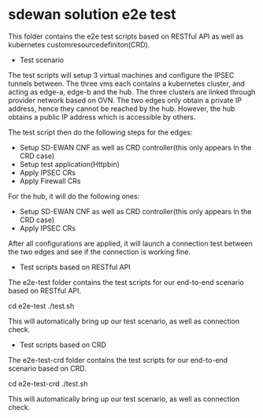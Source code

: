 # sdewan solution e2e test

This folder contains the e2e test scripts based on RESTful API as well as kubernetes customresourcedefiniton(CRD).

* Test scenario

The test scripts will setup 3 virtual machines and configure the IPSEC tunnels between.
The three vms each contains a kubernetes cluster, and acting as edge-a, edge-b and the hub.
The three clusters are linked through provider network based on OVN. The two edges only obtain
a private IP address, hence they cannot be reached by the hub. However, the hub obtains a public
IP address which is accessible by others.

The test script then do the following steps for the edges:
- Setup SD-EWAN CNF as well as CRD controller(this only appears in the CRD case)
- Setup test application(Httpbin)
- Apply IPSEC CRs
- Apply Firewall CRs

For the hub, it will do the following ones:
- Setup SD-EWAN CNF as well as CRD controller(this only appears in the CRD case)
- Apply IPSEC CRs

After all configurations are applied, it will launch a connection test between the
two edges and see if the connection is working fine.


* Test scripts based on RESTful API

The e2e-test folder contains the test scripts for our end-to-end scenario based on RESTful API.

cd e2e-test
./test.sh

This will automatically bring up our test scenario, as well as connection check.
 
* Test scripts based on CRD

The e2e-test-crd folder contains the test scripts for our end-to-end scenario based on CRD.

cd e2e-test-crd
./test.sh 

This will automatically bring up our test scenario, as well as connection check.

